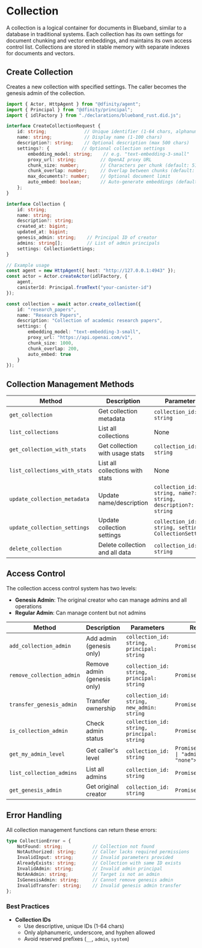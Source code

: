 # Collection

A collection is a logical container for documents in Blueband, similar to a database in traditional systems. Each collection has its own settings for document chunking and vector embeddings, and maintains its own access control list. Collections are stored in stable memory with separate indexes for documents and vectors.

## Create Collection

Creates a new collection with specified settings. The caller becomes the genesis admin of the collection.

```typescript
import { Actor, HttpAgent } from "@dfinity/agent";
import { Principal } from "@dfinity/principal";
import { idlFactory } from "./declarations/blueband_rust.did.js";

interface CreateCollectionRequest {
    id: string;              // Unique identifier (1-64 chars, alphanumeric + _-)
    name: string;            // Display name (1-100 chars)
    description?: string;    // Optional description (max 500 chars)
    settings?: {            // Optional collection settings
        embedding_model: string;    // e.g. "text-embedding-3-small"
        proxy_url: string;         // OpenAI proxy URL
        chunk_size: number;        // Characters per chunk (default: 512)
        chunk_overlap: number;     // Overlap between chunks (default: 64)
        max_documents?: number;    // Optional document limit
        auto_embed: boolean;       // Auto-generate embeddings (default: true)
    };
}

interface Collection {
    id: string;
    name: string;
    description?: string;
    created_at: bigint;
    updated_at: bigint;
    genesis_admin: string;    // Principal ID of creator
    admins: string[];         // List of admin principals
    settings: CollectionSettings;
}

// Example usage
const agent = new HttpAgent({ host: "http://127.0.0.1:4943" });
const actor = Actor.createActor(idlFactory, {
    agent,
    canisterId: Principal.fromText("your-canister-id")
});

const collection = await actor.create_collection({
    id: "research_papers",
    name: "Research Papers",
    description: "Collection of academic research papers",
    settings: {
        embedding_model: "text-embedding-3-small",
        proxy_url: "https://api.openai.com/v1",
        chunk_size: 1000,
        chunk_overlap: 200,
        auto_embed: true
    }
});
```

## Collection Management Methods

| Method                        | Description                     | Parameters                                                   | Returns                          |
| ----------------------------- | ------------------------------- | ------------------------------------------------------------ | -------------------------------- |
| `get_collection`              | Get collection metadata         | `collection_id: string`                                      | `Promise<Collection>`            |
| `list_collections`            | List all collections            | None                                                         | `Promise<Collection[]>`          |
| `get_collection_with_stats`   | Get collection with usage stats | `collection_id: string`                                      | `Promise<CollectionWithStats>`   |
| `list_collections_with_stats` | List all collections with stats | None                                                         | `Promise<CollectionWithStats[]>` |
| `update_collection_metadata`  | Update name/description         | `collection_id: string, name?: string, description?: string` | `Promise<void>`                  |
| `update_collection_settings`  | Update collection settings      | `collection_id: string, settings: CollectionSettings`        | `Promise<void>`                  |
| `delete_collection`           | Delete collection and all data  | `collection_id: string`                                      | `Promise<void>`                  |

## Access Control

The collection access control system has two levels:
- **Genesis Admin**: The original creator who can manage admins and all operations
- **Regular Admin**: Can manage content but not admins

| Method                    | Description                 | Parameters                                 | Returns                                   |
| ------------------------- | --------------------------- | ------------------------------------------ | ----------------------------------------- |
| `add_collection_admin`    | Add admin (genesis only)    | `collection_id: string, principal: string` | `Promise<void>`                           |
| `remove_collection_admin` | Remove admin (genesis only) | `collection_id: string, principal: string` | `Promise<void>`                           |
| `transfer_genesis_admin`  | Transfer ownership          | `collection_id: string, new_admin: string` | `Promise<void>`                           |
| `is_collection_admin`     | Check admin status          | `collection_id: string, principal: string` | `Promise<boolean>`                        |
| `get_my_admin_level`      | Get caller's level          | `collection_id: string`                    | `Promise<"genesis" \| "admin" \| "none">` |
| `list_collection_admins`  | List all admins             | `collection_id: string`                    | `Promise<string[]>`                       |
| `get_genesis_admin`       | Get original creator        | `collection_id: string`                    | `Promise<string>`                         |

## Error Handling

All collection management functions can return these errors:

```typescript
type CollectionError = {
    NotFound: string;           // Collection not found
    NotAuthorized: string;      // Caller lacks required permissions
    InvalidInput: string;       // Invalid parameters provided
    AlreadyExists: string;      // Collection with same ID exists
    InvalidAdmin: string;       // Invalid admin principal
    NotAnAdmin: string;         // Target is not an admin
    IsGenesisAdmin: string;     // Cannot remove genesis admin
    InvalidTransfer: string;    // Invalid genesis admin transfer
};
```

### Best Practices

-  **Collection IDs**
   - Use descriptive, unique IDs (1-64 chars)
   - Only alphanumeric, underscore, and hyphen allowed
   - Avoid reserved prefixes (`__`, `admin`, `system`)

<!-- 2. **Chunk Settings**
   - Small (100-200): Good for short texts
   - Medium (200-500): Balanced for most content
   - Large (500-1000): Good for long documents -->
